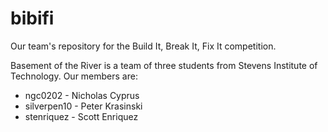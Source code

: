 # bibifi
Our team's repository for the Build It, Break It, Fix It competition.

Basement of the River is a team of three students from Stevens Institute of Technology. Our members are:
- ngc0202 - Nicholas Cyprus
- silverpen10 - Peter Krasinski
- stenriquez - Scott Enriquez
